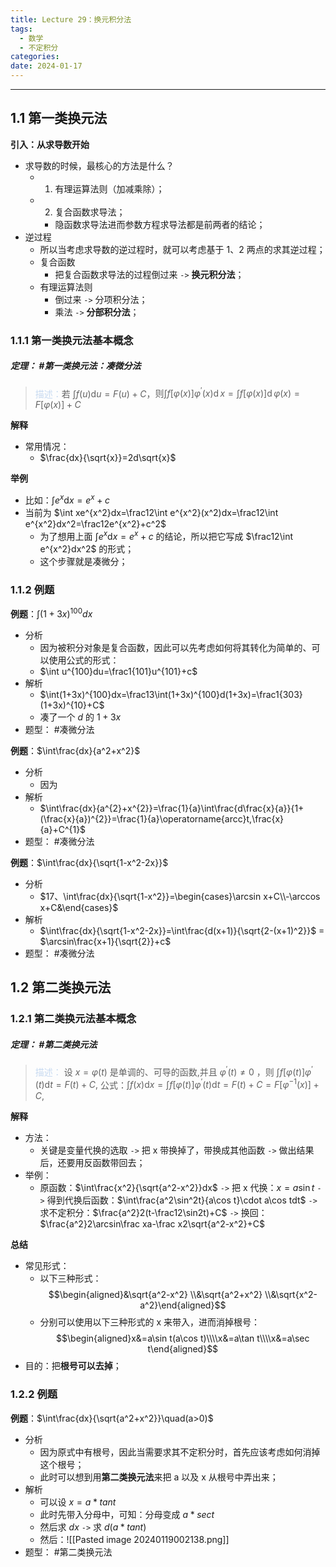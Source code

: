 ```yaml
---
title: Lecture 29：换元积分法
tags:
  - 数学
  - 不定积分
categories: 
date: 2024-01-17
---
```

---
## 1.1 第一类换元法
**引入：从求导数开始**
- 求导数的时候，最核心的方法是什么？
	- 1. 有理运算法则（加减乘除）；
	- 2. 复合函数求导法；
		- 隐函数求导法进而参数方程求导法都是前两者的结论；
- 逆过程
	- 所以当考虑求导数的逆过程时，就可以考虑基于 1、2 两点的求其逆过程；
	- 复合函数 
		- 把复合函数求导法的过程倒过来 `->` **换元积分法**；
	- 有理运算法则
		- 倒过来 `->` 分项积分法；
		- 乘法 `->` **分部积分法**；

### 1.1.1 第一类换元法基本概念
##### **定理**： #第一类换元法：凑微分法 
> <font color="#8db3e2"><font color="#c6d9f0">描述：</font></font>若 $\int f(u)\mathrm{d}u=F(u)+C$，$\text{则}\int f[\varphi(x)]\varphi^{\prime}(x)\operatorname{d}x=\int f[\varphi(x)]\operatorname{d}\varphi(x)=F[\varphi(x)]+C$

**解释**
+ 常用情况：
	+ $\frac{dx}{\sqrt{x}}=2d\sqrt{x}$

**举例**
+ 比如：$\int e^x\mathrm{d}x=e^x+c$
+ 当前为 $\int xe^{x^2}dx=\frac12\int e^{x^2}(x^2)dx=\frac12\int e^{x^2}dx^2=\frac12e^{x^2}+c^2$
	+ 为了想用上面 $\int e^x\mathrm{d}x=e^x+c$ 的结论，所以把它写成 $\frac12\int e^{x^2}dx^2$ 的形式；
	+ 这个步骤就是凑微分；

### 1.1.2 例题
**例题**：$\int(1+3x)^{100}dx$
+ 分析
	+ 因为被积分对象是复合函数，因此可以先考虑如何将其转化为简单的、可以使用公式的形式：
	+ $\int u^{100}du=\frac1{101}u^{101}+c$
+ 解析
	+ $\int(1+3x)^{100}dx=\frac13\int(1+3x)^{100}d(1+3x)=\frac1{303}(1+3x)^{10}+C$
	+ 凑了一个 $d$ 的 $1+3x$
+ 题型： #凑微分法 

**例题**：$\int\frac{dx}{a^2+x^2}$
+ 分析
	+ 因为
+ 解析
	+ $\int\frac{dx}{a^{2}+x^{2}}=\frac{1}{a}\int\frac{d\frac{x}{a}}{1+(\frac{x}{a})^{2}}=\frac{1}{a}\operatorname{arcc}t,\frac{x}{a}+C^{1}$
+ 题型： #凑微分法 

**例题**：$\int\frac{dx}{\sqrt{1-x^2-2x}}$
+ 分析
	+ $17、\int\frac{dx}{\sqrt{1-x^2}}=\begin{cases}\arcsin x+C\\-\arccos x+C&\end{cases}$
+ 解析
	+ $\int\frac{dx}{\sqrt{1-x^2-2x}}=\int\frac{d(x+1)}{\sqrt{2-(x+1)^2}}$ = $\arcsin\frac{x+1}{\sqrt{2}}+c$
+ 题型： #凑微分法 

## 1.2 第二类换元法
### 1.2.1 第二类换元法基本概念 
##### **定理**： #第二类换元法
> <font color="#8db3e2"><font color="#c6d9f0">描述：</font></font> $\text{设 }x=\varphi(t)\text{ 是单调的、可导的函数,并且 }\varphi^{\prime}(t)\neq0$ ，则 $\int f[\varphi(t)]\varphi^{\prime}(t)\mathrm{d}t=F(t)+C,$ 
> 公式：$\int f(x)\mathrm{d}x=\int f[\varphi(t)]\varphi^{\prime}(t)\mathrm{d}t=F(t)+C=F[\varphi^{-1}(x)]+C,$

**解释**
+ 方法：
	+ 关键是变量代换的选取 `->` 把 x 带换掉了，带换成其他函数 `->` 做出结果后，还要用反函数带回去；
+ 举例：
	+ 原函数：$\int\frac{x^2}{\sqrt{a^2-x^2}}dx$ `->` 把 x 代换：$x=a\sin t$ `->`  得到代换后函数：$\int\frac{a^2\sin^2t}{a\cos t}\cdot a\cos tdt$ `->` 求不定积分：$\frac{a^2}2(t-\frac12\sin2t)+C$ `->` 换回： $\frac{a^2}2\arcsin\frac xa-\frac x2\sqrt{a^2-x^2}+C$

**总结**
+ 常见形式： 
	+ 以下三种形式：$$\begin{aligned}&\sqrt{a^2-x^2} \\&\sqrt{a^2+x^2} \\&\sqrt{x^2-a^2}\end{aligned}$$
	+ 分别可以使用以下三种形式的 x 来带入，进而消掉根号：$$\begin{aligned}x&=a\sin t(a\cos t)\\\\x&=a\tan t\\\\x&=a\sec t\end{aligned}$$
+ 目的：把**根号可以去掉**；

### 1.2.2 例题
**例题**：$\int\frac{dx}{\sqrt{a^2+x^2}}\quad(a>0)$
+ 分析
	+ 因为原式中有根号，因此当需要求其不定积分时，首先应该考虑如何消掉这个根号；
	+ 此时可以想到用**第二类换元法**来把 a 以及 x 从根号中弄出来；
+ 解析
	+ 可以设 $x=a*tant$
	+ 此时先带入分母中，可知：分母变成 $a*sect$
	+ 然后求 $dx$ `->` 求 $d(a*tant)$ 
	+ 然后：![[Pasted image 20240119002138.png]]
+ 题型： #第二类换元法